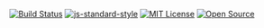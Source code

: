 [![Build Status](https://travis-ci.org/pupato13/clean-react.svg?branch=master)](https://travis-ci.org/pupato13/clean-react)
[![js-standard-style](https://img.shields.io/badge/code%20style-standard-brighgreen.svg)](http://standardjs.com)
[![MIT License](https://img.shields.io/badge/License%20MIT-open%20source-green&style=plastic)](https://opensource.org/licenses/)
[![Open Source](https://badges.frapsoft.com/os/v1/open-source.svg?v=103)](https://opensource.org/)
